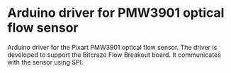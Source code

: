# Arduino driver for PMW3901 optical flow sensor

Arduino driver for the Pixart PMW3901 optical flow sensor. The driver
is developed to support the Bitcraze Flow Breakout board. It communicates with
the sensor using SPI.
